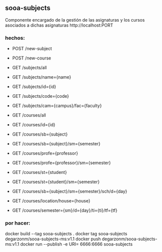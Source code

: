 ## sooa-subjects
Componente encargado de la gestión de las asignaturas y los cursos asociados a dichas asignaturas
http://localhost:PORT

### hechos:
- POST /new-subject
- POST /new-course
- GET  /subjects/all
- GET  /subjects/name={name}
- GET  /subjects/id={id}
- GET  /subjects/code={code}
- GET  /subjects/cam={campus}/fac={faculty}

- GET  /courses/all
- GET  /courses/id={id}
- GET  /courses/sb={subject}
- GET  /courses/sb={subject}/sm={semester}
- GET  /courses/profe={professor}
- GET  /courses/profe={professor}/sm={semester}
- GET  /courses/st={student}
- GET  /courses/st={student}/sm={semester}
- GET  /courses/sb={subject}/sm={semester}/sch/d={day}
- GET  /courses/location/house={house}
- GET  /courses/semester={sm}/d={day}/ti={ti}/tf={tf}

### por hacer:
docker build --tag sooa-subjects .
docker tag sooa-subjects degarzonm/sooa-subjects-ms:v1.1
docker push degarzonm/sooa-subjects-ms:v1.1
docker run --publish -e URI= 6666:6666 sooa-subjects


